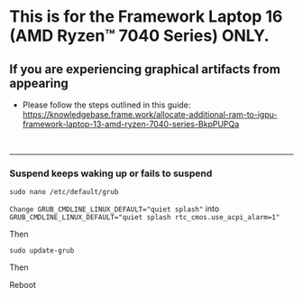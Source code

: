 # This is for the Framework Laptop 16 (AMD Ryzen™ 7040 Series) ONLY.


## If you are experiencing graphical artifacts from appearing

- Please follow the steps outlined in this guide:
  https://knowledgebase.frame.work/allocate-additional-ram-to-igpu-framework-laptop-13-amd-ryzen-7040-series-BkpPUPQa

&nbsp;
&nbsp;
&nbsp;

----------------------------------------------

### Suspend keeps waking up or fails to suspend

```
sudo nano /etc/default/grub
```

`Change GRUB_CMDLINE_LINUX_DEFAULT="quiet splash"`
into
`GRUB_CMDLINE_LINUX_DEFAULT="quiet splash rtc_cmos.use_acpi_alarm=1"`

Then

```
sudo update-grub
```

Then

Reboot
